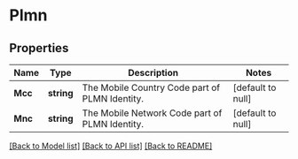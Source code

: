 # Plmn

## Properties
Name | Type | Description | Notes
------------ | ------------- | ------------- | -------------
**Mcc** | **string** | The Mobile Country Code part of PLMN Identity. | [default to null]
**Mnc** | **string** | The Mobile Network Code part of PLMN Identity. | [default to null]

[[Back to Model list]](../README.md#documentation-for-models) [[Back to API list]](../README.md#documentation-for-api-endpoints) [[Back to README]](../README.md)

